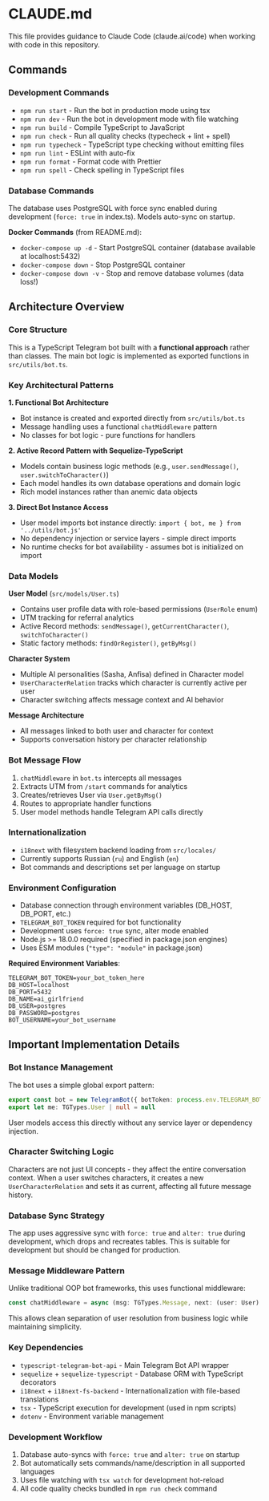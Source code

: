 # CLAUDE.md

This file provides guidance to Claude Code (claude.ai/code) when working with code in this repository.

## Commands

### Development Commands
- `npm run start` - Run the bot in production mode using tsx
- `npm run dev` - Run the bot in development mode with file watching
- `npm run build` - Compile TypeScript to JavaScript
- `npm run check` - Run all quality checks (typecheck + lint + spell)
- `npm run typecheck` - TypeScript type checking without emitting files
- `npm run lint` - ESLint with auto-fix
- `npm run format` - Format code with Prettier
- `npm run spell` - Check spelling in TypeScript files

### Database Commands
The database uses PostgreSQL with force sync enabled during development (`force: true` in index.ts). Models auto-sync on startup.

**Docker Commands** (from README.md):
- `docker-compose up -d` - Start PostgreSQL container (database available at localhost:5432)
- `docker-compose down` - Stop PostgreSQL container
- `docker-compose down -v` - Stop and remove database volumes (data loss!)

## Architecture Overview

### Core Structure
This is a TypeScript Telegram bot built with a **functional approach** rather than classes. The main bot logic is implemented as exported functions in `src/utils/bot.ts`.

### Key Architectural Patterns

**1. Functional Bot Architecture**
- Bot instance is created and exported directly from `src/utils/bot.ts`
- Message handling uses a functional `chatMiddleware` pattern
- No classes for bot logic - pure functions for handlers

**2. Active Record Pattern with Sequelize-TypeScript**
- Models contain business logic methods (e.g., `user.sendMessage()`, `user.switchToCharacter()`)
- Each model handles its own database operations and domain logic
- Rich model instances rather than anemic data objects

**3. Direct Bot Instance Access**
- User model imports bot instance directly: `import { bot, me } from '../utils/bot.js'`
- No dependency injection or service layers - simple direct imports
- No runtime checks for bot availability - assumes bot is initialized on import

### Data Models

**User Model** (`src/models/User.ts`)
- Contains user profile data with role-based permissions (`UserRole` enum)
- UTM tracking for referral analytics
- Active Record methods: `sendMessage()`, `getCurrentCharacter()`, `switchToCharacter()`
- Static factory methods: `findOrRegister()`, `getByMsg()`

**Character System**
- Multiple AI personalities (Sasha, Anfisa) defined in Character model
- `UserCharacterRelation` tracks which character is currently active per user
- Character switching affects message context and AI behavior

**Message Architecture**
- All messages linked to both user and character for context
- Supports conversation history per character relationship

### Bot Message Flow
1. `chatMiddleware` in `bot.ts` intercepts all messages
2. Extracts UTM from `/start` commands for analytics
3. Creates/retrieves User via `User.getByMsg()`
4. Routes to appropriate handler functions
5. User model methods handle Telegram API calls directly

### Internationalization
- `i18next` with filesystem backend loading from `src/locales/`
- Currently supports Russian (`ru`) and English (`en`)
- Bot commands and descriptions set per language on startup

### Environment Configuration
- Database connection through environment variables (DB_HOST, DB_PORT, etc.)
- `TELEGRAM_BOT_TOKEN` required for bot functionality
- Development uses `force: true` sync, alter mode enabled
- Node.js >= 18.0.0 required (specified in package.json engines)
- Uses ESM modules (`"type": "module"` in package.json)

**Required Environment Variables**:
```env
TELEGRAM_BOT_TOKEN=your_bot_token_here
DB_HOST=localhost
DB_PORT=5432
DB_NAME=ai_girlfriend
DB_USER=postgres
DB_PASSWORD=postgres
BOT_USERNAME=your_bot_username
```

## Important Implementation Details

### Bot Instance Management
The bot uses a simple global export pattern:
```typescript
export const bot = new TelegramBot({ botToken: process.env.TELEGRAM_BOT_TOKEN })
export let me: TGTypes.User | null = null
```

User models access this directly without any service layer or dependency injection.

### Character Switching Logic
Characters are not just UI concepts - they affect the entire conversation context. When a user switches characters, it creates a new `UserCharacterRelation` and sets it as current, affecting all future message history.

### Database Sync Strategy
The app uses aggressive sync with `force: true` and `alter: true` during development, which drops and recreates tables. This is suitable for development but should be changed for production.

### Message Middleware Pattern
Unlike traditional OOP bot frameworks, this uses functional middleware:
```typescript
const chatMiddleware = async (msg: TGTypes.Message, next: (user: User) => void)
```

This allows clean separation of user resolution from business logic while maintaining simplicity.

### Key Dependencies
- `typescript-telegram-bot-api` - Main Telegram Bot API wrapper
- `sequelize` + `sequelize-typescript` - Database ORM with TypeScript decorators
- `i18next` + `i18next-fs-backend` - Internationalization with file-based translations
- `tsx` - TypeScript execution for development (used in npm scripts)
- `dotenv` - Environment variable management

### Development Workflow
1. Database auto-syncs with `force: true` and `alter: true` on startup
2. Bot automatically sets commands/name/description in all supported languages
3. Uses file watching with `tsx watch` for development hot-reload
4. All code quality checks bundled in `npm run check` command